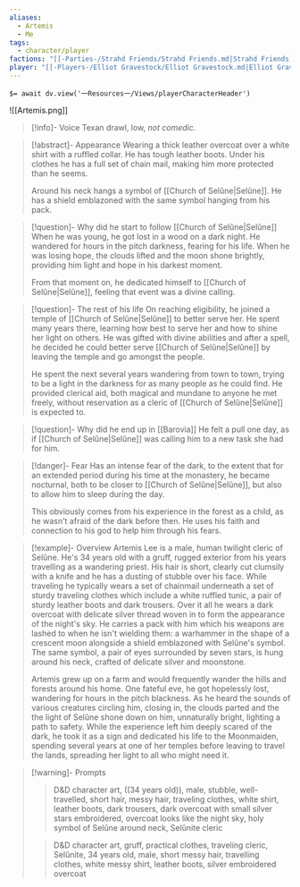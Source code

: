 ```yaml
---
aliases:
  - Artemis
  - Me
tags:
  - character/player
factions: "[[-Parties-/Strahd Friends/Strahd Friends.md|Strahd Friends]]"
player: "[[-Players-/Elliot Gravestock/Elliot Gravestock.md|Elliot Gravestock]]"
---
```


`$= await dv.view('一Resources一/Views/playerCharacterHeader')`

![[Artemis.png]]

> [!info]- Voice
> Texan drawl, low, *not comedic*.

> [!abstract]- Appearance
> Wearing a thick leather overcoat over a white shirt with a ruffled collar. He has tough leather boots. Under his clothes he has a full set of chain mail, making him more protected than he seems.
> 
> Around his neck hangs a symbol of [[Church of Selûne|Selûne]]. He has a shield emblazoned with the same symbol hanging from his pack.

> [!question]- Why did he start to follow [[Church of Selûne|Selûne]]
> When he was young, he got lost in a wood on a dark night. He wandered for hours in the pitch darkness, fearing for his life. When he was losing hope, the clouds lifted and the moon shone brightly, providing him light and hope in his darkest moment.
> 
> From that moment on, he dedicated himself to [[Church of Selûne|Selûne]], feeling that event was a divine calling.

> [!question]- The rest of his life
> On reaching eligibility, he joined a temple of [[Church of Selûne|Selûne]] to better serve her. He spent many years there, learning how best to serve her and how to shine her light on others. He was gifted with divine abilities and after a spell, he decided he could better serve [[Church of Selûne|Selûne]] by leaving the temple and go amongst the people.
> 
> He spent the next several years wandering from town to town, trying to be a light in the darkness for as many people as he could find. He provided clerical aid, both magical and mundane to anyone he met freely, without reservation as a cleric of [[Church of Selûne|Selûne]] is expected to.

> [!question]- Why did he end up in [[Barovia]]
> He felt a pull one day, as if [[Church of Selûne|Selûne]] was calling him to a new task she had for him.

> [!danger]- Fear
> Has an intense fear of the dark, to the extent that for an extended period during his time at the monastery, he became nocturnal, both to be closer to [[Church of Selûne|Selûne]], but also to allow him to sleep during the day.
> 
> This obviously comes from his experience in the forest as a child, as he wasn't afraid of the dark before then. He uses his faith and connection to his god to help him through his fears.

> [!example]- Overview
> Artemis Lee is a male, human twilight cleric of Selûne. He's 34 years old with a gruff, rugged exterior from his years travelling as a wandering priest. His hair is short, clearly cut clumsily with a knife and he has a dusting of stubble over his face. While traveling he typically wears a set of chainmail underneath a set of sturdy traveling clothes which include a white ruffled tunic, a pair of sturdy leather boots and dark trousers. Over it all he wears a dark overcoat with delicate silver thread woven in to form the appearance of the night's sky. He carries a pack with him which his weapons are lashed to when he isn't wielding them: a warhammer in the shape of a crescent moon alongside a shield emblazoned with Selûne's symbol. The same symbol, a pair of eyes surrounded by seven stars, is hung around his neck, crafted of delicate silver and moonstone.
> 
> Artemis grew up on a farm and would frequently wander the hills and forests around his home. One fateful eve, he got hopelessly lost, wandering for hours in the pitch blackness. As he heard the sounds of various creatures circling him, closing in, the clouds parted and the the light of Selûne shone down on him, unnaturally bright, lighting a path to safety. While the experience left him deeply scared of the dark, he took it as a sign and dedicated his life to the Moonmaiden, spending several years at one of her temples before leaving to travel the lands, spreading her light to all who might need it.

> [!warning]- Prompts
> > D&D character art, ((34 years old)), male, stubble, well-travelled, short hair, messy hair, traveling clothes, white shirt, leather boots, dark trousers, dark overcoat with small silver stars embroidered, overcoat looks like the night sky, holy symbol of Selûne around neck, Selûnite cleric
> 
> > D&D character art, gruff, practical clothes, traveling cleric, Selûnite, 34 years old, male, short messy hair, travelling clothes, white messy shirt, leather boots, silver embroidered overcoat